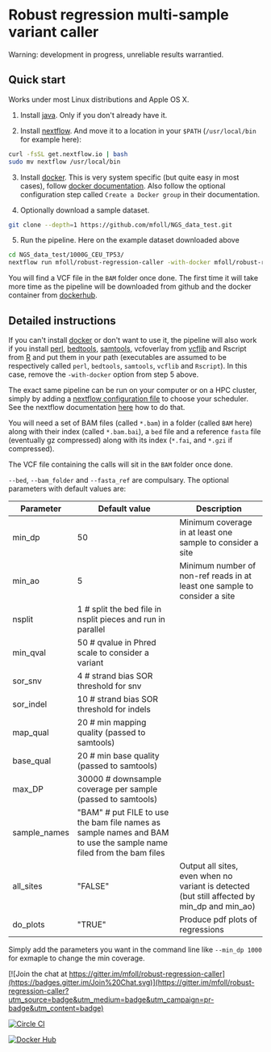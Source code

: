 # Robust regression multi-sample variant caller

Warning: development in progress, unreliable results warrantied. 

## Quick start

Works under most Linux distributions and Apple OS X.

1. Install [java](https://java.com/download/).
Only if you don't already have it.

2. Install [nextflow](http://www.nextflow.io/). 
And move it to a location in your `$PATH` (`/usr/local/bin` for example here):
```bash
curl -fsSL get.nextflow.io | bash
sudo mv nextflow /usr/local/bin
```

3. Install [docker](https://www.docker.com).
This is very system specific (but quite easy in most cases), follow  [docker documentation](https://docs.docker.com/installation/). Also follow the optional configuration step called `Create a Docker group` in their documentation.

4. Optionally download a sample dataset.
```bash
git clone --depth=1 https://github.com/mfoll/NGS_data_test.git
```

5. Run the pipeline.
Here on the example dataset downloaded above
```sh
cd NGS_data_test/1000G_CEU_TP53/
nextflow run mfoll/robust-regression-caller -with-docker mfoll/robust-regression-caller --bed TP53_all.bed --nsplit 10 --bam_folder BAM/ --fasta_ref 17.fasta.gz
```
You will find a VCF file in the `BAM` folder once done.
The first time it will take more time as the pipeline will be downloaded from github and the docker container from [dockerhub](https://hub.docker.com/r/mfoll/robust-regression-caller/).


## Detailed instructions

If you can't install [docker](https://www.docker.com) or don't want to use it, the pipeline will also work if you install [perl](https://www.perl.org),  [bedtools](http://bedtools.readthedocs.org/en/latest/), [samtools](http://www.htslib.org), vcfoverlay from [vcflib](https://github.com/ekg/vcflib) and Rscript from [R](https://www.r-project.org) and put them in your path (executables are assumed to be respectively called `perl`, `bedtools`, `samtools`, `vcflib` and `Rscript`). In this case, remove the `-with-docker` option from step 5 above.

The exact same pipeline can be run on your computer or on a HPC cluster, simply by adding a [nextflow configuration file](http://www.nextflow.io/docs/latest/config.html) to choose your scheduler. See the nextflow documentation [here](http://www.nextflow.io/docs/latest/config.html#scope-executor) how to do that.

You will need a set of BAM files (called `*.bam`) in a folder  (called `BAM` here) along with their index (called `*.bam.bai`), a `bed` file and a reference `fasta` file (eventually gz compressed) along with its index (`*.fai`, and `*.gzi` if compressed).

The VCF file containing the calls will sit in the `BAM` folder once done.

`--bed`, `--bam_folder` and `--fasta_ref` are compulsary. The optional parameters with default values are:

| Parameter | Default value | Description |
|-----------|---------------|-------------| 
| min_dp    |            50 | Minimum coverage in at least one sample to consider a site |
| min_ao | 5 | Minimum number of non-ref reads in at least one sample to consider a site|
| nsplit | 1 # split the bed file in nsplit pieces and run in parallel |
| min_qval | 50 # qvalue in Phred scale to consider a variant |
| sor_snv | 4 # strand bias SOR threshold for snv |
| sor_indel | 10 # strand bias SOR threshold for indels |
| map_qual | 20 # min mapping quality (passed to samtools) |
| base_qual | 20 # min base quality (passed to samtools) |
| max_DP | 30000 # downsample coverage per sample (passed to samtools) |
| sample_names | "BAM" # put FILE to use the bam file names as sample names and BAM to use the sample name filed from the bam files |
| all_sites | "FALSE" | Output all sites, even when no variant is detected (but still affected by min_dp and min_ao) |
| do_plots | "TRUE" | Produce pdf plots of regressions |

Simply add the parameters you want in the command line like `--min_dp 1000` for exmaple to change the min coverage.

[![Join the chat at https://gitter.im/mfoll/robust-regression-caller](https://badges.gitter.im/Join%20Chat.svg)](https://gitter.im/mfoll/robust-regression-caller?utm_source=badge&utm_medium=badge&utm_campaign=pr-badge&utm_content=badge)

[![Circle CI](https://circleci.com/gh/mfoll/robust-regression-caller/tree/master.svg?style=shield)](https://circleci.com/gh/mfoll/robust-regression-caller/tree/master) 

[![Docker Hub](https://img.shields.io/badge/docker-ready-blue.svg)](https://hub.docker.com/r/mfoll/robust-regression-caller/)
